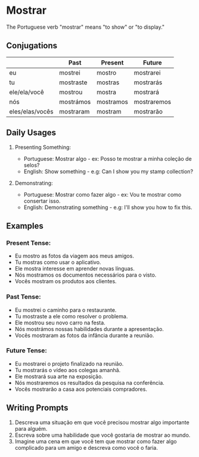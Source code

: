 # Mostrar

The Portuguese verb "mostrar" means "to show" or "to display."

## Conjugations

|                 | Past      | Present   | Future      |
| --------------- | --------- | --------- | ----------- |
| eu              | mostrei   | mostro    | mostrarei   |
| tu              | mostraste | mostras   | mostrarás   |
| ele/ela/você    | mostrou   | mostra    | mostrará    |
| nós             | mostrámos | mostramos | mostraremos |
| eles/elas/vocês | mostraram | mostram   | mostrarão   |

## Daily Usages

1. Presenting Something:

   - Portuguese: Mostrar algo - ex: Posso te mostrar a minha coleção de selos?
   - English: Show something - e.g: Can I show you my stamp collection?

2. Demonstrating:

   - Portuguese: Mostrar como fazer algo - ex: Vou te mostrar como consertar isso.
   - English: Demonstrating something - e.g: I'll show you how to fix this.

## Examples

### Present Tense:

- Eu mostro as fotos da viagem aos meus amigos.
- Tu mostras como usar o aplicativo.
- Ele mostra interesse em aprender novas línguas.
- Nós mostramos os documentos necessários para o visto.
- Vocês mostram os produtos aos clientes.

### Past Tense:

- Eu mostrei o caminho para o restaurante.
- Tu mostraste a ele como resolver o problema.
- Ele mostrou seu novo carro na festa.
- Nós mostrámos nossas habilidades durante a apresentação.
- Vocês mostraram as fotos da infância durante a reunião.

### Future Tense:

- Eu mostrarei o projeto finalizado na reunião.
- Tu mostrarás o vídeo aos colegas amanhã.
- Ele mostrará sua arte na exposição.
- Nós mostraremos os resultados da pesquisa na conferência.
- Vocês mostrarão a casa aos potenciais compradores.

## Writing Prompts

1. Descreva uma situação em que você precisou mostrar algo importante para alguém.
2. Escreva sobre uma habilidade que você gostaria de mostrar ao mundo.
3. Imagine uma cena em que você tem que mostrar como fazer algo complicado para um amigo e descreva como você o faria.
